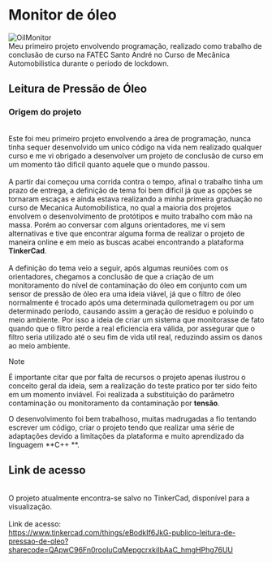 # Monitor de óleo
![OilMonitor](https://api-reader.tinkercad.com/api/images/ez3vH38YpB1/t725.jpg)
<br> Meu primeiro projeto envolvendo programação, realizado como trabalho de conclusão de curso na FATEC Santo André no Curso de Mecânica Automobilistica  durante o periodo de lockdown. <br>

## Leitura de Pressão de Óleo
### Origem do projeto

<br> Este foi meu primeiro projeto envolvendo a área de programação, nunca tinha sequer desenvolvido um unico código na vida nem realizado qualquer curso e me vi obrigado a desenvolver um projeto de conclusão de curso em um momento tão dificil quanto aquele que o mundo passou. <br>
<br> A partir dai começou uma corrida contra o tempo, afinal o trabalho tinha um prazo de entrega, a definição de tema foi bem dificil já que as opções se tornaram escaças e ainda estava realizando a minha primeira graduação no curso de Mecanica Automobilística, no qual a maioria dos projetos envolvem o desenvolvimento de protótipos e muito trabalho com mão na massa. Porém ao conversar com alguns orientadores, me vi sem alternativas e tive que encontrar alguma forma de realizar o projeto de maneira online e em meio as buscas acabei encontrando a plataforma **TinkerCad**. <br>
<br> A definição do tema veio a seguir, após algumas reuniões com os orientadores, chegamos a conclusão de que a criação de um monitoramento do nível de contaminação do óleo em conjunto com um sensor de pressão de óleo era uma ideia viável, já que o filtro de óleo normalmente é trocado após uma determinada quilometragem ou por um determinado período, causando assim a geração de resíduo e poluindo o meio ambiente. Por isso a ideia de criar um sistema que monitorasse de fato quando que o filtro perde a real eficiencia era válida, por assegurar que o filtro seria utilizado até o seu fim de vida util real, reduzindo assim os danos ao meio ambiente. <br>

> [!NOTE]
> É importante citar que por falta de recursos o projeto apenas ilustrou o conceito geral da ideia, sem a realização do teste pratico por ter sido feito em um momento inviável.
> Foi realizada a substituição do parâmetro contaminação ou monitoramento da contaminação por **tensão**.

O desenvolvimento foi bem trabalhoso, muitas madrugadas a fio tentando escrever um código, criar o projeto tendo que realizar uma série de adaptações devido a limitações da plataforma e muito aprendizado da linguagem **C++ **. 

## Link de acesso

<br> O projeto atualmente encontra-se salvo no TinkerCad, disponível para a visualização. <br>
<br> Link de acesso:<br>
https://www.tinkercad.com/things/eBodkIf6JkG-publico-leitura-de-pressao-de-oleo?sharecode=QApwC96Fn0rooluCqMepgcrxkiIbAaC_hmgHPhg76UU

